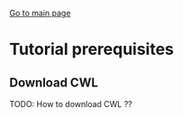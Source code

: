 [Go to main page](../README.md)

# Tutorial prerequisites

## Download CWL
TODO: How to download CWL ??
